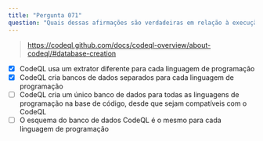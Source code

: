 ```yaml
---
title: "Pergunta 071"
question: "Quais dessas afirmações são verdadeiras em relação à execução da análise CodeQL em bases de código com múltiplas linguagens de programação? (Escolha duas.)"
---
```


> https://codeql.github.com/docs/codeql-overview/about-codeql/#database-creation
- [x] CodeQL usa um extrator diferente para cada linguagem de programação
- [x] CodeQL cria bancos de dados separados para cada linguagem de programação
- [ ] CodeQL cria um único banco de dados para todas as linguagens de programação na base de código, desde que sejam compatíveis com o CodeQL
- [ ] O esquema do banco de dados CodeQL é o mesmo para cada linguagem de programação
